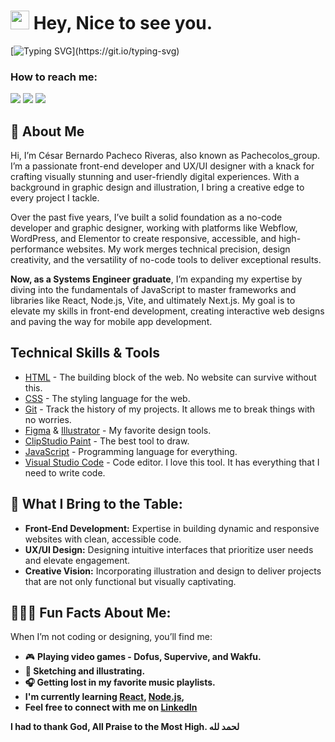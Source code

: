 <h1><img src="https://emojis.slackmojis.com/emojis/images/1531849430/4246/blob-sunglasses.gif?1531849430" width="30"/> Hey, Nice to see you.</h1> 

[![Typing SVG](https://readme-typing-svg.herokuapp.com?font=Fira+Code&weight=200&size=19&pause=1000&width=435&lines=Sometimes+you+have+to+push+your+luck.)](https://git.io/typing-svg)

### How to reach me: 

<a  href="https://www.instagram.com/pachecolos_group/"> <img src="https://img.shields.io/badge/Instagram-E4405F?style=for-the-badge&logo=instagram&logoColor=white"></a> 
<a  href="https://www.behance.net/pachecolos_group"><img src="https://img.shields.io/badge/Behance-0054F7?style=for-the-badge&logo=behance&logoColor=white"></a>
<a  href="https://pachecolosgroup.webflow.io/project-pages/web-development"><img src="https://img.shields.io/badge/website-FE5F55?style=for-the-badge&logo=About.me&logoColor=black"></a>

## 🚀 About Me
Hi, I’m César Bernardo Pacheco Riveras, also known as Pachecolos_group. I’m a passionate front-end developer and UX/UI designer with a knack for crafting visually stunning and user-friendly digital experiences. With a background in graphic design and illustration, I bring a creative edge to every project I tackle.

Over the past five years, I’ve built a solid foundation as a no-code developer and graphic designer, working with platforms like Webflow, WordPress, and Elementor to create responsive, accessible, and high-performance websites. My work merges technical precision, design creativity, and the versatility of no-code tools to deliver exceptional results.

**Now, as a Systems Engineer graduate**, I’m expanding my expertise by diving into the fundamentals of JavaScript to master frameworks and libraries like React, Node.js, Vite, and ultimately Next.js. My goal is to elevate my skills in front-end development, creating interactive web designs and paving the way for mobile app development.

## Technical Skills & Tools
- [HTML](https://developer.mozilla.org/en-US/docs/Web/html) - The building block of the web. No website can survive without this.
- [CSS](https://developer.mozilla.org/en-US/docs/Web/css) - The styling language for the web.
- [Git](https://git-scm.com/) - Track the history of my projects. It allows me to break things with no worries.
- [Figma](https://www.figma.com/) & [Illustrator](https://img.shields.io/badge/Adobe%20Illustrator-FF9A00?style=for-the-badge&logo=adobe%20illustrator&logoColor=white) - My favorite design tools.
- [ClipStudio Paint](https://www.clipstudio.net/es/) - The best tool to draw.
- [JavaScript](https://developer.mozilla.org/en-US/docs/Web/javascript) - Programming language for everything. 
- [Visual Studio Code](https://code.visualstudio.com/) - Code editor. I love this tool. It has everything that I need to write code.

## 🦣 What I Bring to the Table:
- **Front-End Development:** Expertise in building dynamic and responsive websites with clean, accessible code.
- **UX/UI Design:** Designing intuitive interfaces that prioritize user needs and elevate engagement.
- **Creative Vision:** Incorporating illustration and design to deliver projects that are not only functional but visually captivating.

##  🏄🏼‍♂️ Fun Facts About Me:
When I’m not coding or designing, you’ll find me: 
- 🎮 <strong>Playing video games - Dofus, Supervive, and Wakfu.<strong>  
- 🎨 Sketching and illustrating.
- 🎧 Getting lost in my favorite music playlists.
- I'm currently learning [React](https://reactjs.org/), [Node.js](https://nodejs.org/en),
- **Feel free to connect with me on [LinkedIn](https://www.linkedin.com/in/c%C3%A9sar-bernardo-pacheco-riveras-a71275186/)**
  
<strong>I had to thank God, All Praise to the Most High. لحمد لله  <strong>


  





   
<!--
**PachecolosGroup/PachecolosGroup** is a ✨ _special_ ✨ repository because its `README.md` (this file) appears on your GitHub profile.

Here are some ideas to get you started:

- 🔭 I’m currently working on ...
- 🌱 I’m currently learning ...
- 👯 I’m looking to collaborate on ...
- 🤔 I’m looking for help with ...
- 💬 Ask me about ...
- 📫 How to reach me: ...
- 😄 Pronouns: ...
- ⚡ Fun fact: ...
-->
